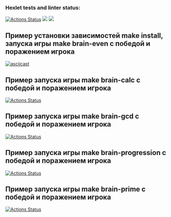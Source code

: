 ### Hexlet tests and linter status:
[![Actions Status](https://github.com/Mikhail325/php-project-45/workflows/hexlet-check/badge.svg)](https://github.com/Mikhail325/php-project-45/actions)
<a href="https://codeclimate.com/github/Mikhail325/php-project-45/maintainability"><img src="https://api.codeclimate.com/v1/badges/de20e2d18547dd216550/maintainability" /></a>
<a href="https://codeclimate.com/github/Mikhail325/php-project-45/test_coverage"><img src="https://api.codeclimate.com/v1/badges/de20e2d18547dd216550/test_coverage" /></a>

## Пример установки зависимостей make install, запуска игры make brain-even с победой и поражением игрока
[![asciicast](https://asciinema.org/a/JYMovo1BJIXMEl7r6n29QTmgj.svg)](https://asciinema.org/a/JYMovo1BJIXMEl7r6n29QTmgj)
## Пример запуска игры make brain-calc с победой и поражением игрока
[![Actions Status][def2]][def2]
## Пример запуска игры make brain-gcd с победой и поражением игрока
[![Actions Status][def3]][def3]
## Пример запуска игры make brain-progression с победой и поражением игрока
[![Actions Status][def4]][def4]
## Пример запуска игры make brain-prime с победой и поражением игрока
[![Actions Status][def5]][def5]

[def2]: https://asciinema.org/a/HCXK59l8vtcC7yb9EeMDZtB6D
[def3]: https://asciinema.org/a/SLPMwKHWx6TKRLWYSwzPga9Qg
[def4]: https://asciinema.org/a/dHVHiMf4ogxJodtpyxgfc5XwG
[def5]: https://asciinema.org/a/cx3XWNGBb96wNrv6gNv4uOMiB